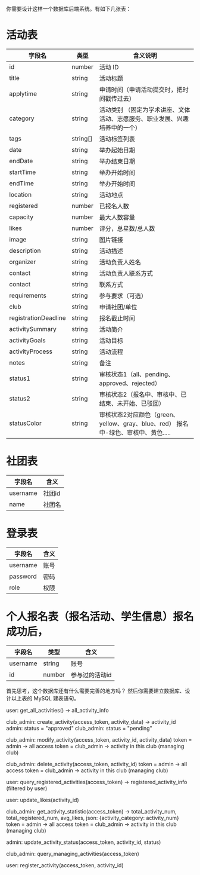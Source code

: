 你需要设计这样一个数据库后端系统。有如下几张表：

# 活动表
| 字段名       | 类型        | 含义说明         |
|--------------|-------------|------------------|
| id           | number      | 活动 ID          |
| title        | string      | 活动标题         |
| applytime | string | 申请时间（申请活动提交时，把时间戳传过去）|
| category     | string      | 活动类别   （固定为学术讲座、文体活动、志愿服务、职业发展、兴趣培养中的一个） |
| tags         | string[]    | 活动标签列表     |
| date         | string      | 举办起始日期         |
| endDate         | string      | 举办结束日期         |
| startTime         | string      | 举办开始时间         |
| endTime         | string      | 举办开始时间         |
| location     | string      | 活动地点         |
| registered   | number      | 已报名人数       |
| capacity     | number      | 最大人数容量     |
| likes        | number      | 评分，总星数/总人数        |
| image        | string      | 图片链接         |
| description  | string      | 活动描述         |
| organizer    | string      | 活动负责人姓名       |
| contact      | string      | 活动负责人联系方式       |
| contact      | string      | 联系方式         |
| requirements | string      | 参与要求（可选） |
| club      |  string  | 申请社团/单位       |
| registrationDeadline |string | 报名截止时间 |
| activitySummary   |  string  | 活动简介     |
| activityGoals     |  string  | 活动目标     |
| activityProcess    | string  | 活动流程     |
| notes             |  string  | 备注         |
|status1 | string | 审核状态1（all、pending、approved、rejected）   | 
|status2 | string | 审核状态2（报名中、审核中、已结束、未开始、已驳回）| 
|statusColor|string| 审核状态2对应颜色（green、yellow、gray、blue、red） 报名中-绿色、审核中、黄色.....|


# 社团表
| 字段名   | 含义   |
|----------|--------|
| username | 社团id |
| name     | 社团名 |


# 登录表

| 字段名   | 含义   |
|----------|--------|
| username | 账号   |
| password | 密码   |
| role     | 权限   |


# 个人报名表（报名活动、学生信息）报名成功后，
                                    
| 字段名  |类型 | 含义   |   
|---------|----|--------|
| username | string |账号    |
|id      | number |参与过的活动id |


首先思考，这个数据库还有什么需要完善的地方吗？
然后你需要建立数据库、设计以上表的 MySQL 建表语句。




user: get_all_activities() -> all_activity_info

club_admin: create_activity(access_token, activity_data) -> activity_id
    admin: status = "approved"
    club_admin: status = "pending"
 
club_admin: modify_activity(access_token, activity_id, activity_data)
    token = admin -> all access
    token = club_admin -> activity in this club (managing club)

club_admin: delete_activity(access_token, activity_id)
    token = admin -> all access
    token = club_admin -> activity in this club (managing club)

user: query_registered_activities(access_token) -> registered_activity_info (filtered by user)

user: update_likes(activity_id)

club_admin: get_activity_statistic(access_token) -> total_activity_num, total_registered_num, avg_likes, json: {activity_category: activity_num}
    token = admin -> all access
    token = club_admin -> activity in this club (managing club)

admin: update_activity_status(access_token, activity_id, status)

club_admin: query_managing_activities(access_token)

user: register_activity(access_token, activity_id)